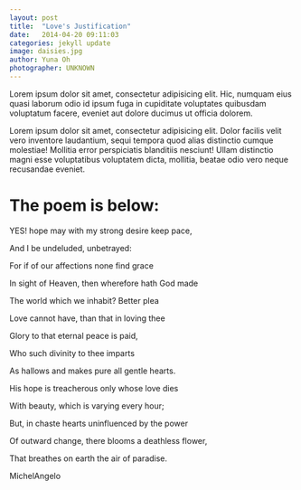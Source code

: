 ```yaml
---
layout: post
title:  "Love's Justification"
date:   2014-04-20 09:11:03
categories: jekyll update
image: daisies.jpg
author: Yuna Oh
photographer: UNKNOWN
---
```


Lorem ipsum dolor sit amet, consectetur adipisicing elit. Hic, numquam eius quasi laborum odio id ipsum fuga in cupiditate voluptates quibusdam voluptatum facere, eveniet aut dolore ducimus ut officia dolorem. 

Lorem ipsum dolor sit amet, consectetur adipisicing elit. Dolor facilis velit vero inventore laudantium, sequi tempora quod alias distinctio cumque molestiae! Mollitia error perspiciatis blanditiis nesciunt! Ullam distinctio magni esse voluptatibus voluptatem dicta, mollitia, beatae odio vero neque recusandae eveniet.

# The poem is below:

YES! hope may with my strong desire keep pace,

And I be undeluded, unbetrayed:

For if of our affections none find grace

In sight of Heaven, then wherefore hath God made

The world which we inhabit? Better plea

Love cannot have, than that in loving thee

Glory to that eternal peace is paid,

Who such divinity to thee imparts

As hallows and makes pure all gentle hearts.

His hope is treacherous only whose love dies

With beauty, which is varying every hour;

But, in chaste hearts uninfluenced by the power

Of outward change, there blooms a deathless flower,

That breathes on earth the air of paradise.

MichelAngelo
